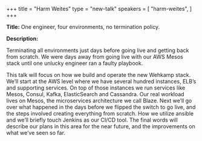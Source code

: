 +++
title = "Harm Weites"
type = "new-talk"
speakers = [
        "harm-weites",
]
+++
<div class="col-12">
<p><strong>Title:</strong> One engineer, four environments, no termination policy.</p>

<p><strong>Description:</strong></p>

<p>Terminating all environments just days before going live and getting back from scratch. We were days away from going live with our AWS Mesos stack until one unlucky engineer ran a faulty playbook.</p>

<p>This talk will focus on how we build and operate the new Wehkamp stack. We’ll start at the AWS level where we have several hundred instances, ELB’s and supporting services. On top of those instances we run services like Mesos, Consul, Kafka, ElasticSearch and Cassandra. Our real workload lives on Mesos, the microservices architecture we call Blaze. Next we’ll go over what happened in the days before we flipped the switch to go live, and the steps involved creating everything from scratch. How we utilize ansible and we’ll briefly touch Jenkins as our CI/CD tool. The final words will describe our plans in this area for the near future, and the improvements on what we’ve seen so far.</p>

</div>
